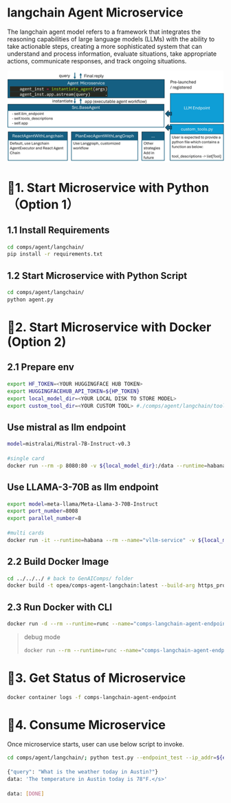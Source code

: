 # langchain Agent Microservice

The langchain agent model refers to a framework that integrates the reasoning capabilities of large language models (LLMs) with the ability to take actionable steps, creating a more sophisticated system that can understand and process information, evaluate situations, take appropriate actions, communicate responses, and track ongoing situations.

![Architecture Overview](agent_arch.jpg)

# 🚀1. Start Microservice with Python（Option 1）

## 1.1 Install Requirements

```bash
cd comps/agent/langchain/
pip install -r requirements.txt
```

## 1.2 Start Microservice with Python Script

```bash
cd comps/agent/langchain/
python agent.py
```

# 🚀2. Start Microservice with Docker (Option 2)

## 2.1 Prepare env

```bash
export HF_TOKEN=<YOUR HUGGINGFACE HUB TOKEN>
export HUGGINGFACEHUB_API_TOKEN=${HP_TOKEN}
export local_model_dir=<YOUR LOCAL DISK TO STORE MODEL>
export custom_tool_dir=<YOUR CUSTOM TOOL> #./comps/agent/langchain/tools/
```

## Use mistral as llm endpoint

```bash
model=mistralai/Mistral-7B-Instruct-v0.3

#single card
docker run --rm -p 8080:80 -v ${local_model_dir}:/data --runtime=habana --name "tgi-gaudi-mistral" -e HF_TOKEN=$HF_TOKEN -e HABANA_VISIBLE_DEVICES=all -e OMPI_MCA_btl_vader_single_copy_mechanism=none --cap-add=sys_nice --ipc=host ghcr.io/huggingface/tgi-gaudi:2.0.0 --model-id $model --max-input-tokens 1024 --max-total-tokens 2048
```

## Use LLAMA-3-70B as llm endpoint


```bash
export model=meta-llama/Meta-Llama-3-70B-Instruct
export port_number=8008
export parallel_number=8

#multi cards
docker run -it --runtime=habana --rm --name="vllm-service" -v ${local_model_dir}:/root/.cache/huggingface/hub -p $port_number:80 -e HABANA_VISIBLE_DEVICES=all -e OMPI_MCA_btl_vader_single_copy_mechanism=none --cap-add=sys_nice --ipc=host -e HTTPS_PROXY=$https_proxy -e HTTP_PROXY=$https_proxy -e HF_TOKEN=${HUGGINGFACEHUB_API_TOKEN} vllm:hpu /bin/bash -c "export VLLM_CPU_KVCACHE_SPACE=40 && python3 -m vllm.entrypoints.openai.api_server --enforce-eager --model $model  --tensor-parallel-size $parallel_number --host 0.0.0.0 --port 80"
```

## 2.2 Build Docker Image

```bash
cd ../../../ # back to GenAIComps/ folder
docker build -t opea/comps-agent-langchain:latest --build-arg https_proxy=$https_proxy --build-arg http_proxy=$http_proxy -f comps/agent/langchain/docker/Dockerfile .
```

## 2.3 Run Docker with CLI

```bash
docker run -d --rm --runtime=runc --name="comps-langchain-agent-endpoint" -v ${custom_tool_dir}:/home/user/comps/agent/langchain/tools -p 9090:9090 --ipc=host -e http_proxy=$http_proxy -e https_proxy=$https_proxy -e HUGGINGFACEHUB_API_TOKEN=${HUGGINGFACEHUB_API_TOKEN} opea/comps-agent-langchain:latest
```

> debug mode
>
> ```bash
> docker run --rm --runtime=runc --name="comps-langchain-agent-endpoint" -v ./comps/agent/langchain/:/home/user/comps/agent/langchain/ -p 9090:9090 --ipc=host -e http_proxy=$http_proxy -e https_proxy=$https_proxy -e HUGGINGFACEHUB_API_TOKEN=${HUGGINGFACEHUB_API_TOKEN} opea/comps-agent-langchain:latest
> ```

# 🚀3. Get Status of Microservice

```bash
docker container logs -f comps-langchain-agent-endpoint
```

# 🚀4. Consume Microservice

Once microservice starts, user can use below script to invoke.

```bash
cd comps/agent/langchain/; python test.py --endpoint_test --ip_addr=${endpoint_ip_addr}

{"query": "What is the weather today in Austin?"}
data: 'The temperature in Austin today is 78°F.</s>'

data: [DONE]


```
